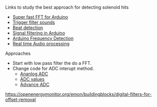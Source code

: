Links to study the best approach for detecting solenoid hits

- [Super fast FFT for Arduino](http://wiki.openmusiclabs.com/wiki/FHTExample)
- [Trigger filter sounds](http://electronics.stackexchange.com/questions/93657/fft-filtering-sound-triggering-signal)
- [Beat detection](http://dpeckett.com/beat-detection-on-the-arduino)
- [Signal filtering in Arduino](https://github.com/jeroendoggen/Arduino-signal-filtering-library)
- [Arduino Frequency Detection](http://www.instructables.com/id/Arduino-Frequency-Detection/)
- [Real time Audio processing](http://interface.khm.de/index.php/lab/interfaces-advanced/arduino-realtime-audio-processing/)


Approaches

- Start with low pass filter the do a FFT.
- Change code for ADC interupt method.
	- [Ananlog ADC](http://www.glennsweeney.com/tutorials/interrupt-driven-analog-conversion-with-an-atmega328p)
	- [ADC values](https://www.gammon.com.au/adc)
	- [Advance ADC](http://www.microsmart.co.za/technical/2014/03/01/advanced-arduino-adc/)





https://openenergymonitor.org/emon/buildingblocks/digital-filters-for-offset-removal